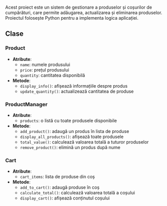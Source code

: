 Acest proiect este un sistem de gestionare a produselor și coșurilor de cumpărături, care permite adăugarea, actualizarea și eliminarea produselor. Proiectul folosește Python pentru a implementa logica aplicației.

## Clase
### Product
- **Atribute**: 
  - `name`: numele produsului
  - `price`: prețul produsului
  - `quantity`: cantitatea disponibilă
- **Metode**:
  - `display_info()`: afișează informațiile despre produs
  - `update_quantity()`: actualizează cantitatea de produse

### ProductManager
- **Atribute**:
  - `products`: o listă cu toate produsele disponibile
- **Metode**:
  - `add_product()`: adaugă un produs în lista de produse
  - `display_all_products()`: afișează toate produsele
  - `total_value()`: calculează valoarea totală a tuturor produselor
  - `remove_product()`: elimină un produs după nume

### Cart
- **Atribute**:
  - `cart_items`: lista de produse din coș
- **Metode**:
  - `add_to_cart()`: adaugă produse în coș
  - `calculate_total()`: calculează valoarea totală a coșului
  - `display_cart()`: afișează conținutul coșului